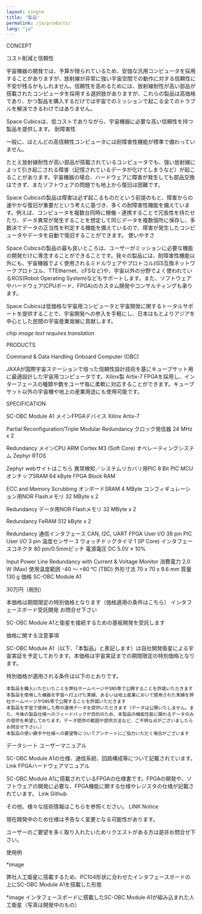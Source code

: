 ```yaml
---
layout: single
title: "製品"
permalink: /ja/products/
lang: "ja"
---
```


CONCEPT

コスト削減と信頼性

宇宙機器の開発では、予算が限られているため、安価な汎用コンピュータを採用することがありますが、放射線が非常に強い宇宙空間での動作に対する信頼性に不安が残るかもしれません。信頼性を高めるためには、放射線耐性が高い部品が搭載されたコンピュータを採用する選択肢がありますが、これらの製品は高価格であり、かつ製品を購入するだけでは宇宙でのミッションで起こる全てのトラブルを解決できるわけではありません。

Space Cubicsは、低コストでありながら、宇宙機器に必要な高い信頼性を持つ製品を提供します。
耐障害性

一般に、ほとんどの高信頼性コンピュータには耐障害性機能が標準で備わっていません。

たとえ放射線耐性が高い部品が搭載されているコンピュータでも、強い放射線によって引き起こされる障害（記憶されているデータが化けてしまうなど）が起こることがあります。宇宙機器の場合、ハードウェアに障害が発生しても部品交換はできず、またソフトウェアの問題でも地上から復旧は困難です。

Space Cubicsの製品は障害は必ず起こるものだという前提のもと、障害からの速やかな復旧が重要だという考えに基づき、多くの耐障害性機能を備えています。例えば、コンピュータを複数台同時に稼働・連携することで冗長性を持たせたり、データ異常が発生することを想定して同じデータを複数個所に保存し、多数決でデータの正当性を判定する機能を備えているので、障害が発生したコンピュータやデータを自動で復旧することができます。
使いやすさ

Space Cubicsの製品の最も良いところは、ユーザーがミッションに必要な機能の開発だけに専念することができることです。我々の製品には、耐障害性機能以外にも、宇宙機器でよく使用されるミドルウェアやプロトコル(ISS互換ネットワークプロトコル、TTEthernet、cFSなど)や、宇宙以外の分野でよく使われているROS(Robot Operating System)などもサポートします。また、ソフトウェアやハードウェア(CPUボード、FPGA)のカスタム開発やコンサルティングも承ります。


Space Cubicsは低価格な宇宙用コンピュータと宇宙開発に関するトータルサポートを提供することで、宇宙開発への参入を手軽にし、日本はもとよりアジアを中心とした民間の宇宙産業発展に貢献します。


*chip image text requires translation*


PRODUCTS

Command & Data Handling
Onboard Computer (OBC)

JAXAが国際宇宙ステーションで培った信頼性設計技術を基にキューブサット用に最適設計した宇宙用コンピュータです。Xilinx製 Artix-7 FPGAを採用し、インターフェースの種類や数をユーザ毎に柔軟に対応することができます。キューブサット以外の宇宙機や地上の産業用途にも使用可能です。



SPECIFICATION

SC-OBC Module A1
メインFPGAデバイス
Xilinx Artix-7

Partial Reconfiguration/Triple Modular Redundancy
クロック発信器
24 MHz x 2

Redundancy
メインCPU
ARM Cortex M3 (Soft Core)
オペレーティングシステム
Zephyr RTOS

Zephyr webサイトはこちら
異常検知／システムリカバリ用PIC
8 Bit PIC MCU
オンチップSRAM
64 kByte FPGA Block RAM

ECC and Memory Scrubbing
オンボードSRAM
4 MByte
コンフィギュレーション用NOR Flashメモリ
32 MByte x 2

Redundancy
データ用NOR Flashメモリ
32 MByte x 2

Redundancy
FeRAM
512 kByte x 2

Redundancy
通信インタフェース
CAN, I2C, UART
FPGA User I/O
38 pin
PIC User I/O
3 pin
温度センサー
3
ウォッチドッグタイマ
1 (IP Core)
インタフェースコネクタ
80 pin/0.5mmピッチ
電源電圧
DC 5.0V ± 10%

Input Power Line Redundancy with Current & Voltage Monitor
消費電力
2.0 W (Max)
使用温度範囲
-40 〜 +80 ℃ (TBD)
外形寸法
70 x 70 x 9.6 mm
質量
130 g
価格
SC-OBC Module A1

30万円（税別）

本価格は期間限定の特別価格となります（価格適用の条件はこちら）
インタフェースボード受託開発
お問合せ下さい

SC-OBC Module A1と衛星を接続するための基板開発を受託します


価格に関する注意事項

SC-OBC Module A1（以下、「本製品」と表記します）は自社開発衛星による宇宙実証を予定しております。本価格は宇宙実証までの期間限定の特別価格となります。


特別価格が適用される条件は以下のとおりです。

    本製品を購入いただいたことを弊社ホームページやSNS等で公開することを許諾いただきます
    本製品を使用した機器を宇宙へ打上げた実績、あるいは地上産業において使用された実績を弊社ホームページやSNS等で公開することを許諾いただきます
    本製品を宇宙で使用した際の運用データを提供いただきます（データは公開いたしません。また、今後の製品仕様へのフィードバックが目的のため、本製品の機能性能に関わるデータのみの提供を希望しております。データ提供の範囲や提供方法など、ご不明な点がございましたらお問合せ下さい。）
    本製品の使い勝手や仕様への要望等についてアンケートにご協力いただく場合がございます


データシート
ユーザーマニュアル

SC-OBC Module A1の仕様、通信系統、回路構成等について記載されています。
Link
FPGAハードウェアマニュアル

SC-OBC Module A1に搭載されているFPGAの仕様書です。FPGAの開発や、ソフトウェアの開発に必要な、FPGA機能に関する仕様やレジスタの仕様が記載されています。
Link
Github

その他、様々な技術情報はこちらを参照ください。
LINK
Notice

現在開発中のため仕様は予告なく変更となる可能性があります。 

ユーザーのご要望を多く取り入れたいためリクエストがある方は是非お問合せ下さい。

使用例

*image

弊社人工衛星に搭載するため、PC104形状に合わせたインタフェースボードの上にSC-OBC Module A1を搭載した形態

*image
インタフェースボードに搭載したSC-OBC Module A1が組み込まれた人工衛星（写真は開発中のもの）